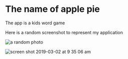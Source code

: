 # The name of apple pie

The app is a kids word game

Here is a random screenshot to represent my application

![a random photo](http://www.picsum.photos/200/200)

![screen shot 2019-03-02 at 9 35 06 am](https://user-images.githubusercontent.com/47373120/53684109-bccd2000-3cce-11e9-9321-e648df4c430c.png)



